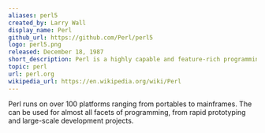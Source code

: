 ```yaml
---
aliases: perl5
created_by: Larry Wall
display_name: Perl
github_url: https://github.com/Perl/perl5
logo: perl5.png
released: December 18, 1987
short_description: Perl is a highly capable and feature-rich programming language.
topic: perl
url: perl.org
wikipedia_url: https://en.wikipedia.org/wiki/Perl
---
```

Perl runs on over 100 platforms ranging from portables to mainframes. The can be used for almost all facets of programming, from rapid prototyping and large-scale development projects.
